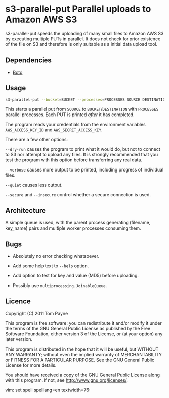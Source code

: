 s3-parallel-put  Parallel uploads to Amazon AWS S3
==================================================

s3-parallel-put speeds the uploading of many small files to Amazon AWS S3 by
executing multiple PUTs in parallel.  It does not check for prior existence of
the file on S3 and therefore is only suitable as a initial data upload tool.


Dependencies
------------

* [Boto](http://code.google.com/p/boto/)


Usage
-----

```bash
s3-parallel-put --bucket=BUCKET --processes=PROCESSES SOURCE DESTINATION
```

This starts a parallel put from `SOURCE` to `BUCKET`/`DESTINATION` with
`PROCESSES` parallel processes.  Each PUT is printed *after* it has completed.

The program reads your credentials from the environment variables
`AWS_ACCESS_KEY_ID` and `AWS_SECRET_ACCESS_KEY`.

There are a few other options:

`--dry-run` causes the program to print what it would do, but not to connect
to S3 nor attempt to upload any files.  It is strongly recommended that you
test the program with this option before transferring any real data.

`--verbose` causes more output to be printed, including progress of individual files.

`--quiet` causes less output.

`--secure` and `--insecure` control whether a secure connection is used.


Architecture
------------

A simple queue is used, with the parent process generating (filename, key_name)
pairs and multiple worker processes consuming them.


Bugs
----

* Absolutely no error checking whatsoever.

* Add some help text to `--help` option.

* Add option to test for key and value (MD5) before uploading.

* Possibly use `multiprocessing.JoinableQueue`.


Licence
-------

Copyright (C) 2011  Tom Payne

This program is free software: you can redistribute it and/or modify it
under the terms of the GNU General Public License as published by the Free
Software Foundation, either version 3 of the License, or (at your option) any
later version.

This program is distributed in the hope that it will be useful, but WITHOUT ANY
WARRANTY; without even the implied warranty of MERCHANTABILITY or FITNESS FOR A
PARTICULAR PURPOSE.  See the GNU General Public License for more details.

You should have received a copy of the GNU General Public License along with
this program.  If not, see <http://www.gnu.org/licenses/>.


vim: set spell spelllang=en textwidth=76:
